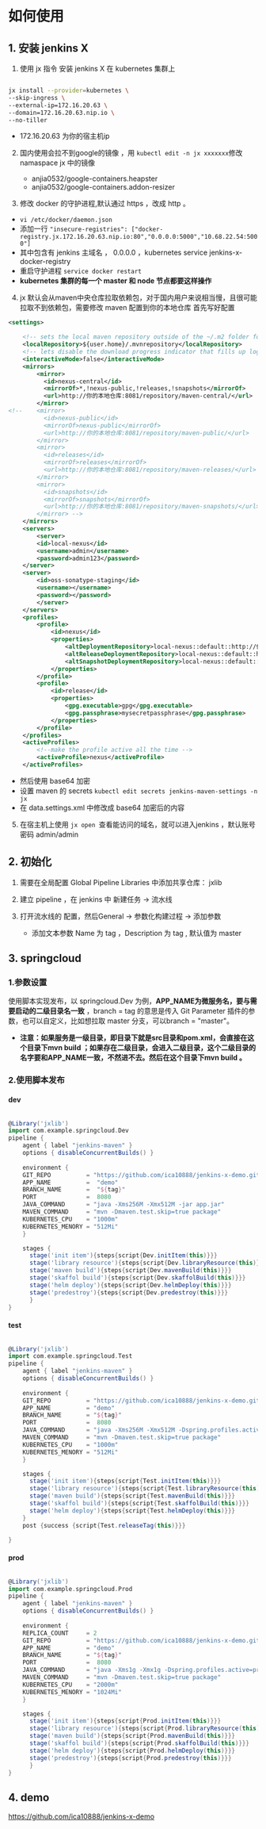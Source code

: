 # 如何使用

## 1. 安装 jenkins X
1. 使用 jx 指令 安装 jenkins X 在 kubernetes 集群上

``` bash

jx install --provider=kubernetes \
--skip-ingress \
--external-ip=172.16.20.63 \
--domain=172.16.20.63.nip.io \
--no-tiller

```


  * 172.16.20.63 为你的宿主机ip
    
2. 国内使用会拉不到google的镜像 ，用 `kubectl edit -n jx xxxxxxx`修改 namaspace jx 中的镜像
    * anjia0532/google-containers.heapster
    * anjia0532/google-containers.addon-resizer


3. 修改 docker 的守护进程,默认通过 https ，改成 http 。
  * `vi /etc/docker/daemon.json`
  * 添加一行 ` "insecure-registries": ["docker-registry.jx.172.16.20.63.nip.io:80","0.0.0.0:5000","10.68.22.54:5000"] ` 
  * 其中包含有 jenkins 主域名 ， 0.0.0.0 ，kubernetes service jenkins-x-docker-registry 
  * 重启守护进程 `service docker restart ` 
  * **kubernetes 集群的每一个 master 和 node 节点都要这样操作**


4. jx 默认会从maven中央仓库拉取依赖包，对于国内用户来说相当慢，且很可能拉取不到依赖包，需要修改 maven 配置到你的本地仓库 
首先写好配置


``` xml
<settings>

    <!-- sets the local maven repository outside of the ~/.m2 folder for easier mounting of secrets and repo -->
    <localRepository>${user.home}/.mvnrepository</localRepository>
    <!-- lets disable the download progress indicator that fills up logs -->
    <interactiveMode>false</interactiveMode>
    <mirrors>
        <mirror>
          <id>nexus-central</id>
          <mirrorOf>*,!nexus-public,!releases,!snapshots</mirrorOf>
          <url>http://你的本地仓库:8081/repository/maven-central/</url>
        </mirror>
<!--    <mirror>
          <id>nexus-public</id>
          <mirrorOf>nexus-public</mirrorOf>
          <url>http://你的本地仓库:8081/repository/maven-public/</url>
        </mirror>
        <mirror>
          <id>releases</id>
          <mirrorOf>releases</mirrorOf>
          <url>http://你的本地仓库:8081/repository/maven-releases/</url>
        </mirror>
        <mirror>
          <id>snapshots</id>
          <mirrorOf>snapshots</mirrorOf>
          <url>http://你的本地仓库:8081/repository/maven-snapshots/</url>
        </mirror> -->
    </mirrors>
    <servers>
        <server>
        <id>local-nexus</id>
        <username>admin</username>
        <password>admin123</password>
    </server>
    <server>
        <id>oss-sonatype-staging</id>
        <username></username>
        <password></password>
        </server>
    </servers>
    <profiles>
        <profile>
            <id>nexus</id>
            <properties>
                <altDeploymentRepository>local-nexus::default::http://你的本地仓库:8081/repository/maven-snapshots/</altDeploymentRepository>
                <altReleaseDeploymentRepository>local-nexus::default::http://你的本地仓库:8081/repository/maven-releases/</altReleaseDeploymentRepository>
                <altSnapshotDeploymentRepository>local-nexus::default::http://你的本地仓库:8081/repository/maven-snapshots/</altSnapshotDeploymentRepository>
            </properties>
        </profile>
        <profile>
            <id>release</id>
            <properties>
                <gpg.executable>gpg</gpg.executable>
                <gpg.passphrase>mysecretpassphrase</gpg.passphrase>
            </properties>
        </profile>
    </profiles>
    <activeProfiles>
        <!--make the profile active all the time -->
        <activeProfile>nexus</activeProfile>
    </activeProfiles>


```



  * 然后使用 base64 加密
  * 设置 maven 的 secrets `kubectl edit secrets jenkins-maven-settings -n jx `
  * 在 data.settings.xml 中修改成 base64 加密后的内容

5. 在宿主机上使用 `jx open `查看能访问的域名，就可以进入jenkins ，默认账号密码 admin/admin


## 2. 初始化

1. 需要在全局配置  Global Pipeline Libraries 中添加共享仓库： jxlib

2. 建立 pipeline ，在 jenkins 中 新建任务 -> 流水线

3. 打开流水线的 配置，然后General -> 参数化构建过程 -> 添加参数

   * 添加文本参数 Name 为 tag ，Description  为 tag , 	默认值为 master

   





## 3.  springcloud


### 1.参数设置
 使用脚本实现发布，以 springcloud.Dev 为例，**APP_NAME为微服务名，要与需要启动的二级目录名一致**  ，branch = tag 的意思是传入 Git Parameter 插件的参数，也可以自定义，比如想拉取 master 分支，可以branch = "master"。

   * **注意：如果服务是一级目录，即目录下就是src目录和pom.xml，会直接在这个目录下mvn build ；如果存在二级目录，会进入二级目录，这个二级目录的名字要和APP_NAME一致，不然进不去。然后在这个目录下mvn build 。**




### 2.使用脚本发布

#### dev


```groovy

@Library('jxlib') 
import com.example.springcloud.Dev
pipeline {
    agent { label "jenkins-maven" }
    options { disableConcurrentBuilds() }
    
    environment {
    GIT_REPO          = "https://github.com/ica10888/jenkins-x-demo.git"
    APP_NAME          =  "demo"
    BRANCH_NAME       =  "${tag}"     
    PORT              =  8080
    JAVA_COMMAND      = "java -Xms256M -Xmx512M -jar app.jar"
    MAVEN_COMMAND     = "mvn -Dmaven.test.skip=true package"
    KUBERNETES_CPU    = "1000m"
    KUBERNETES_MENORY = "512Mi"
    }

    stages {
      stage('init item'){steps{script{Dev.initItem(this)}}}
      stage('library resource'){steps{script{Dev.libraryResource(this)}}}
      stage('maven build'){steps{script{Dev.mavenBuild(this)}}}
      stage('skaffol build'){steps{script{Dev.skaffolBuild(this)}}}
      stage('helm deploy'){steps{script{Dev.helmDeploy(this)}}}
      stage('predestroy'){steps{script{Dev.predestroy(this)}}}
      }
}
```

#### test


```groovy

@Library('jxlib') 
import com.example.springcloud.Test
pipeline {
    agent { label "jenkins-maven" }
    options { disableConcurrentBuilds() }
    
    environment {
    GIT_REPO          = "https://github.com/ica10888/jenkins-x-demo.git"
    APP_NAME          = "demo"
    BRANCH_NAME       = "${tag}"    
    PORT              =  8080
    JAVA_COMMAND      = "java -Xms256M -Xmx512M -Dspring.profiles.active=test -jar app.jar"
    MAVEN_COMMAND     = "mvn -Dmaven.test.skip=true package"
    KUBERNETES_CPU    = "1000m"
    KUBERNETES_MENORY = "512Mi"
    }

    stages {
      stage('init item'){steps{script{Test.initItem(this)}}}
      stage('library resource'){steps{script{Test.libraryResource(this)}}}
      stage('maven build'){steps{script{Test.mavenBuild(this)}}}
      stage('skaffol build'){steps{script{Test.skaffolBuild(this)}}}
      stage('helm deploy'){steps{script{Test.helmDeploy(this)}}}
    }
    post {success {script{Test.releaseTag(this)}}}

}
```



#### prod


```groovy

@Library('jxlib') 
import com.example.springcloud.Prod
pipeline {
    agent { label "jenkins-maven" }
    options { disableConcurrentBuilds() }
    
    environment {
    REPLICA_COUNT     = 2
    GIT_REPO          = "https://github.com/ica10888/jenkins-x-demo.git"
    APP_NAME          = "demo"
    BRANCH_NAME       = "${tag}"     
    PORT              =  8080
    JAVA_COMMAND      = "java -Xms1g -Xmx1g -Dspring.profiles.active=prod -jar app.jar"
    MAVEN_COMMAND     = "mvn -Dmaven.test.skip=true package"
    KUBERNETES_CPU    = "2000m"
    KUBERNETES_MENORY = "1024Mi"
    }

    stages {
      stage('init item'){steps{script{Prod.initItem(this)}}}
      stage('library resource'){steps{script{Prod.libraryResource(this)}}}
      stage('maven build'){steps{script{Prod.mavenBuild(this)}}}
      stage('skaffol build'){steps{script{Prod.skaffolBuild(this)}}}
      stage('helm deploy'){steps{script{Prod.helmDeploy(this)}}}
      stage('predestroy'){steps{script{Prod.predestroy(this)}}}
      }
}
```


## 4.  demo
https://github.com/ica10888/jenkins-x-demo
